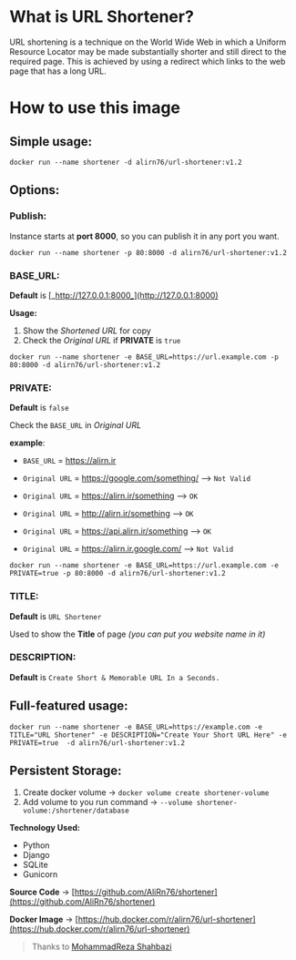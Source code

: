 # What is URL Shortener?

URL shortening is a technique on the World Wide Web in which a Uniform Resource Locator may be made substantially shorter and still direct to the required page. 
This is achieved by using a redirect which links to the web page that has a long URL.

# How to use this image

## Simple usage:

`docker run --name shortener -d alirn76/url-shortener:v1.2`

## Options:

### Publish: 
Instance starts at **port 8000**, so you can publish it in any port you want.

`docker run --name shortener -p 80:8000 -d alirn76/url-shortener:v1.2`

### BASE\_URL:

**Default** is [_http://127.0.0.1:8000_](http://127.0.0.1:8000)

**Usage:**
1. Show the _Shortened URL_ for copy 
2. Check the _Original URL_ if **PRIVATE** is `true`

`docker run --name shortener -e BASE_URL=https://url.example.com -p 80:8000 -d alirn76/url-shortener:v1.2`

### PRIVATE:

**Default** is `false`

Check the `BASE_URL` in _Original URL_

**example**:
- `BASE_URL` = https://alirn.ir

- `Original URL` = https://google.com/something/  --> `Not Valid`
- `Original URL` = https://alirn.ir/something --> `OK`
- `Original URL` = http://alirn.ir/something --> `OK`
- `Original URL` = https://api.alirn.ir/something --> `OK`
- `Original URL` = https://alirn.ir.google.com/ --> `Not Valid`
    

`docker run --name shortener -e BASE_URL=https://url.example.com -e PRIVATE=true -p 80:8000 -d alirn76/url-shortener:v1.2`

### TITLE:

**Default** is `URL Shortener`

Used to show the **Title** of page _(you can put you website name in it)_

### DESCRIPTION:

**Default** is `Create Short & Memorable URL In a Seconds.`


## Full-featured usage:

`docker run --name shortener -e BASE_URL=https://example.com -e TITLE="URL Shortener" -e DESCRIPTION="Create Your Short URL Here" -e PRIVATE=true  -d alirn76/url-shortener:v1.2`


## Persistent Storage:

1.  Create docker volume → `docker volume create shortener-volume`
2.  Add volume to you run command → `--volume shortener-volume:/shortener/database`

**Technology Used:**

*   Python
*   Django
*   SQLite
*   Gunicorn

**Source Code** → [https://github.com/AliRn76/shortener](https://github.com/AliRn76/shortener)

**Docker Image** → [https://hub.docker.com/r/alirn76/url-shortener](https://hub.docker.com/r/alirn76/url-shortener)

> Thanks to [MohammadReza Shahbazi](https://www.linkedin.com/in/mohammadrezashahbazi/)
